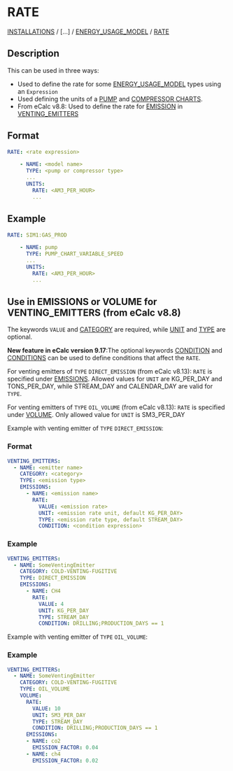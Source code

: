 # RATE

[INSTALLATIONS](/about/references/INSTALLATIONS.md) /
[...] /
[ENERGY_USAGE_MODEL](/about/references/ENERGY_USAGE_MODEL.md) / 
[RATE](/about/references/RATE.md)

## Description

This can be used in three ways:

- Used to define the rate for some [ENERGY_USAGE_MODEL](/about/references/ENERGY_USAGE_MODEL.md)
types using an `Expression`
- Used defining the units of a [PUMP](/about/modelling/setup/facility_inputs/pump_modelling/pump_charts.md) and [COMPRESSOR CHARTS](/about/modelling/setup/models/compressor_modelling/compressor_charts/index.md).
- From eCalc v8.8: Used to define the rate for [EMISSION](/about/references/EMISSION.md) in [VENTING_EMITTERS](/about/references/VENTING_EMITTERS.md)

## Format

~~~~~~~~yaml
RATE: <rate expression>
~~~~~~~~

~~~~~~~~yaml
    - NAME: <model name>
      TYPE: <pump or compressor type>
      ...
      UNITS:
        RATE: <AM3_PER_HOUR>
        ...
~~~~~~~~

## Example
~~~~~~~~yaml
RATE: SIM1:GAS_PROD
~~~~~~~~

~~~~~~~~yaml
    - NAME: pump
      TYPE: PUMP_CHART_VARIABLE_SPEED
      ...
      UNITS:
        RATE: <AM3_PER_HOUR>
        ...
~~~~~~~~

## Use in EMISSIONS or VOLUME for VENTING_EMITTERS (from eCalc v8.8)
The keywords `VALUE` and [CATEGORY](/about/references/CATEGORY.md) are required, while [UNIT](/about/references/UNIT.md) and [TYPE](/about/references/TYPE.md) are optional. 

**New feature in eCalc version 9.17**:The optional keywords [CONDITION](/about/references/CONDITION.md) and [CONDITIONS](/about/references/CONDITIONS.md) can be used to define conditions that affect the `RATE`.

For venting emitters of `TYPE` `DIRECT_EMISSION` (from eCalc v8.13):
`RATE` is specified under [EMISSIONS](/about/references/EMISSIONS.md). Allowed values for `UNIT` are KG_PER_DAY and TONS_PER_DAY, while STREAM_DAY and CALENDAR_DAY are valid for `TYPE`.

For venting emitters of `TYPE` `OIL_VOLUME` (from eCalc v8.13):
`RATE` is specified under [VOLUME](/about/references/VOLUME.md). Only allowed value for `UNIT` is SM3_PER_DAY

Example with venting emitter of `TYPE` `DIRECT_EMISSION`:
### Format
~~~~~~~~yaml
VENTING_EMITTERS:
  - NAME: <emitter name>
    CATEGORY: <category>
    TYPE: <emission type>
    EMISSIONS:
      - NAME: <emission name>
        RATE:
          VALUE: <emission rate>
          UNIT: <emission rate unit, default KG_PER_DAY>
          TYPE: <emission rate type, default STREAM_DAY>
          CONDITION: <condition expression>
~~~~~~~~


### Example

~~~~~~~~yaml
VENTING_EMITTERS:
  - NAME: SomeVentingEmitter
    CATEGORY: COLD-VENTING-FUGITIVE
    TYPE: DIRECT_EMISSION
    EMISSIONS:
      - NAME: CH4
        RATE:
          VALUE: 4
          UNIT: KG_PER_DAY
          TYPE: STREAM_DAY
          CONDITION: DRILLING;PRODUCTION_DAYS == 1
~~~~~~~~

Example with venting emitter of `TYPE` `OIL_VOLUME`:
### Example
~~~~~~~~yaml
VENTING_EMITTERS:
  - NAME: SomeVentingEmitter
    CATEGORY: COLD-VENTING-FUGITIVE
    TYPE: OIL_VOLUME
    VOLUME:
      RATE:
        VALUE: 10
        UNIT: SM3_PER_DAY
        TYPE: STREAM_DAY
        CONDITION: DRILLING;PRODUCTION_DAYS == 1
      EMISSIONS:
      - NAME: co2
        EMISSION_FACTOR: 0.04
      - NAME: ch4
        EMISSION_FACTOR: 0.02
~~~~~~~~